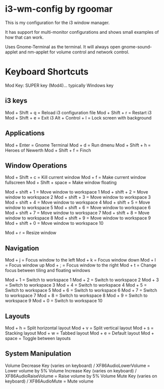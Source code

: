 # i3-wm-config by rgoomar


This is my configuration for the i3 window manager.

It has support for multi-monitor configurations and shows small examples of how that can work. 

Uses Gnome-Terminal as the terminal.
It will always open gnome-sound-applet and nm-applet for volume control and network control. 

# Keyboard Shortcuts

Mod Key: SUPER key (Mod4)... typically Windows key

## i3 keys
Mod + Shift + q = Reload i3 configuration file
Mod + Shift + r = Restart i3
Mod + Shift + e = Exit i3
Alt + Control + l = Lock screen with background

## Applications
Mod + Enter = Gnome Terminal
Mod + d = Run dmenu
Mod + Shift + h = Heroes of Newerth
Mod + Shift + f = Finch

## Window Operations
Mod + Shift + c = Kill current window
Mod + f = Make current window fullscreen
Mod + Shift + space = Make window floating

Mod + shift + 1 = Move window to workspace 1
Mod + shift + 2 = Move window to workspace 2
Mod + shift + 3 = Move window to workspace 3
Mod + shift + 4 = Move window to workspace 4
Mod + shift + 5 = Move window to workspace 5
Mod + shift + 6 = Move window to workspace 6
Mod + shift + 7 = Move window to workspace 7
Mod + shift + 8 = Move window to workspace 8
Mod + shift + 9 = Move window to workspace 9
Mod + shift + 0 = Move window to workspace 10

Mod + r = Resize window

## Navigation
Mod + j = Focus window to the left
Mod + k = Focus window down
Mod + l = Focus window up
Mod + ; = Focus window to the right
Mod + t = Change focus between tiling and floating windows

Mod + 1 = Switch to workspace 1
Mod + 2 = Switch to workspace 2
Mod + 3 = Switch to workspace 3
Mod + 4 = Switch to workspace 4
Mod + 5 = Switch to workspace 5
Mod + 6 = Switch to workspace 6
Mod + 7 = Switch to workspace 7
Mod + 8 = Switch to workspace 8
Mod + 9 = Switch to workspace 9
Mod + 0 = Switch to workspace 10

## Layouts
Mod + h = Split horizontal layout
Mod + v = Split vertical layout
Mod + s = Stacking layout
Mod + w = Tabbed layout
Mod + e = Default layout
Mod + space = Toggle between layouts

## System Manipulation
Volume Decrease Key (varies on keyboard) / XF86AudioLowerVolume = Lower volume by 5%
Volume Increase Key (varies on keyboard) / XF86AudioRaiseVolume = Raise volume by 5%
Volume Mute Key (varies on keyboard) / XF86AudioMute = Mute volume

